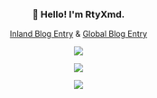 <h3 align="center">👋 Hello! I'm RtyXmd.</h3>
<p align="center">
  <a href="https://rtyxmd.gitee.io">Inland Blog Entry</a> &
  <a href="https://jgsrty.github.io">Global Blog Entry</a>
</p>
<p align="center"> 
  <img src="https://rtyxmd.gitee.io/rtyresources2019/zelda-rty.jpg" />
</p>
<p align="center"> 
  <img src="https://rtyxmd.gitee.io/rtyresources2019/zel.jpg" />
</p>
<p align="center"> 
  <img src="https://rtyxmd.gitee.io/rtyresources2019/zelda.jpg" />
</p>
